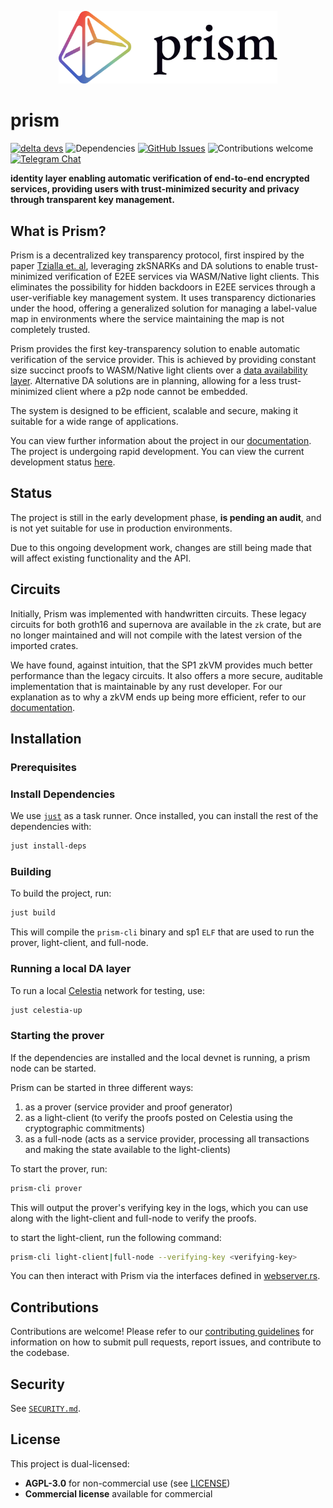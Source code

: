<p align="center">
  <picture>
    <source srcset="./assets/prism-white.png" media="(prefers-color-scheme: dark)">
    <img src="./assets/prism-dark.png" alt="Prism" width="350">
  </picture>
</p>

# prism

[![delta devs](https://img.shields.io/badge/building-in_stealth-0097FF)](https://deltadevs.xyz)
![Dependencies](https://img.shields.io/badge/dependencies-up%20to%20date-0097FF.svg)
[![GitHub Issues](https://img.shields.io/github/issues-raw/deltadevsde/transparency-dictionary?color=0097FF)](https://github.com/deltadevsde/transparency-dictionary/issues)
![Contributions welcome](https://img.shields.io/badge/contributions-welcome-0097FF.svg)
[![Telegram Chat][tg-badge]][tg-url]

[tg-url]: https://t.me/+UufFgWsJR3tjOTkx
[tg-badge]: https://img.shields.io/endpoint?color=neon&logo=telegram&label=chat&url=https%3A%2F%2Ftg.sumanjay.workers.dev%2Fprism%5Fdev

**identity layer enabling automatic verification of end-to-end encrypted services, providing users with trust-minimized security and privacy through transparent key management.**

## What is Prism?

Prism is a decentralized key transparency protocol, first inspired by the paper [Tzialla et. al](https://eprint.iacr.org/2021/1263.pdf), leveraging zkSNARKs and DA solutions to enable trust-minimized verification of E2EE services via WASM/Native light clients. This eliminates the possibility for hidden backdoors in E2EE services through a user-verifiable key management system. It uses transparency dictionaries under the hood, offering a generalized solution for managing a label-value map in environments where the service maintaining the map is not completely trusted.

Prism provides the first key-transparency solution to enable automatic verification of the service provider. This is achieved by providing constant size succinct proofs to WASM/Native light clients over a [data availability layer](https://arxiv.org/abs/1809.09044). Alternative DA solutions are in planning, allowing for a less trust-minimized client where a p2p node cannot be embedded.

The system is designed to be efficient, scalable and secure, making it suitable for a wide range of applications.

You can view further information about the project in our [documentation](https://docs.prism.rs/). The project is undergoing rapid development. You can view the current development status [here](https://docs.prism.rs/state.html).


## Status

The project is still in the early development phase, **is pending an audit**, and is not yet suitable for use in production environments.

Due to this ongoing development work, changes are still being made that will affect existing functionality and the API.

## Circuits
Initially, Prism was implemented with handwritten circuits. These legacy circuits for both groth16 and supernova are available in the `zk` crate, but are no longer maintained and will not compile with the latest version of the imported crates.

We have found, against intuition, that the SP1 zkVM provides much better performance than the legacy circuits. It also offers a more secure, auditable implementation that is maintainable by any rust developer. For our explanation as to why a zkVM ends up being more efficient, refer to our [documentation](https://docs.prism.rs/).

## Installation

### Prerequisites

### Install Dependencies

We use [`just`](https://github.com/casey/just?tab=readme-ov-file#packages) as a task runner. Once installed, you can install the rest of the dependencies with:

```bash
just install-deps
```

### Building

To build the project, run:

```bash
just build
```

This will compile the `prism-cli` binary and sp1 `ELF` that are used to run the prover, light-client, and full-node.

### Running a local DA layer

To run a local [Celestia](https://docs.celestia.org/learn/how-celestia-works/overview) network for testing, use:

```bash
just celestia-up
```

### Starting the prover

If the dependencies are installed and the local devnet is running, a prism node can be started.

Prism can be started in three different ways:
1. as a prover (service provider and proof generator)
2. as a light-client (to verify the proofs posted on Celestia using the cryptographic commitments)
3. as a full-node (acts as a service provider, processing all transactions and making the state available to the light-clients)

To start the prover, run:
```bash
prism-cli prover
```

This will output the prover's verifying key in the logs, which you can use along with the light-client and full-node to verify the proofs.

to start the light-client, run the following command:

```bash
prism-cli light-client|full-node --verifying-key <verifying-key>
```

You can then interact with Prism via the interfaces defined in [webserver.rs](https://github.com/deltadevsde/prism/blob/main/crates/node_types/prover/src/webserver.rs).

## Contributions

Contributions are welcome! Please refer to our [contributing guidelines](CONTRIBUTING.md) for information on how to submit pull requests, report issues, and contribute to the codebase.

## Security

See [`SECURITY.md`](./SECURITY.md).

## License

This project is dual-licensed:

- **AGPL-3.0** for non-commercial use (see [LICENSE](LICENSE))
- **Commercial license** available for commercial
